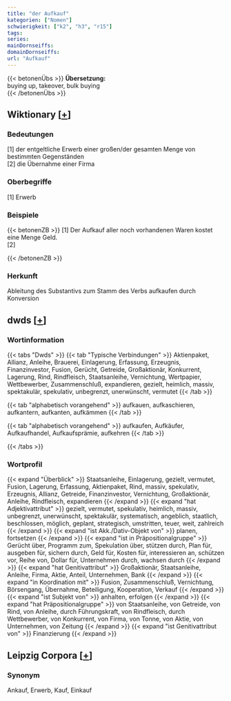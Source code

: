 ```yaml
---
title: "der Aufkauf"
kategorien: ["Nomen"]
schwierigkeit: ["k2", "h3", "r15"]
tags:
series:
mainDornseiffs:
domainDornseiffs:
url: "Aufkauf"
---
```


{{< betonenÜbs >}}
**Übersetzung:**  
buying up, takeover, bulk  buying  
{{< /betonenÜbs >}}

## Wiktionary [[+](https://de.wiktionary.org/wiki/Aufkauf)]

### Bedeutungen
[1] der entgeltliche Erwerb einer großen/der gesamten Menge von bestimmten Gegenständen  
[2] die Übernahme einer Firma  

### Oberbegriffe
[1] Erwerb  

### Beispiele
{{< betonenZB >}}
[1] Der Aufkauf aller noch vorhandenen Waren kostet eine Menge Geld.  
[2]  

{{< /betonenZB >}}
### Herkunft
Ableitung des Substantivs zum Stamm des Verbs aufkaufen durch Konversion  



## dwds [[+](https://www.dwds.de/wb/Aufkauf)]

### Wortinformation
{{< tabs "Dwds" >}}
{{< tab "Typische Verbindungen" >}}
Aktienpaket, Allianz, Anleihe, Brauerei, Einlagerung, Erfassung, Erzeugnis, Finanzinvestor, Fusion, Gerücht, Getreide, Großaktionär, Konkurrent, Lagerung, Rind, Rindfleisch, Staatsanleihe, Vernichtung, Wertpapier, Wettbewerber, Zusammenschluß, expandieren, gezielt, heimlich, massiv, spektakulär, spekulativ, unbegrenzt, unerwünscht, vermutet
{{< /tab >}}

{{< tab "alphabetisch vorangehend" >}}
aufkauen, aufkaschieren, aufkantern, aufkanten, aufkämmen
{{< /tab >}}

{{< tab "alphabetisch vorangehend" >}}
aufkaufen, Aufkäufer, Aufkaufhandel, Aufkaufsprämie, aufkehren
{{< /tab >}}

{{< /tabs >}}

### Wortprofil
{{< expand "Überblick" >}} Staatsanleihe, Einlagerung, gezielt, vermutet, Fusion, Lagerung, Erfassung, Aktienpaket, Rind, massiv, spekulativ, Erzeugnis, Allianz, Getreide, Finanzinvestor, Vernichtung, Großaktionär, Anleihe, Rindfleisch, expandieren {{< /expand >}}
{{< expand "hat Adjektivattribut" >}} gezielt, vermutet, spekulativ, heimlich, massiv, unbegrenzt, unerwünscht, spektakulär, systematisch, angeblich, staatlich, beschlossen, möglich, geplant, strategisch, umstritten, teuer, weit, zahlreich {{< /expand >}}
{{< expand "ist Akk./Dativ-Objekt von" >}} planen, fortsetzen {{< /expand >}}
{{< expand "ist in Präpositionalgruppe" >}} Gerücht über, Programm zum, Spekulation über, stützen durch, Plan für, ausgeben für, sichern durch, Geld für, Kosten für, interessieren an, schützen vor, Reihe von, Dollar für, Unternehmen durch, wachsen durch {{< /expand >}}
{{< expand "hat Genitivattribut" >}} Großaktionär, Staatsanleihe, Anleihe, Firma, Aktie, Anteil, Unternehmen, Bank {{< /expand >}}
{{< expand "in Koordination mit" >}} Fusion, Zusammenschluß, Vernichtung, Börsengang, Übernahme, Beteiligung, Kooperation, Verkauf {{< /expand >}}
{{< expand "ist Subjekt von" >}} anhalten, erfolgen {{< /expand >}}
{{< expand "hat Präpositionalgruppe" >}} von Staatsanleihe, von Getreide, von Rind, von Anleihe, durch Führungskraft, von Rindfleisch, durch Wettbewerber, von Konkurrent, von Firma, von Tonne, von Aktie, von Unternehmen, von Zeitung {{< /expand >}}
{{< expand "ist Genitivattribut von" >}} Finanzierung {{< /expand >}}

## Leipzig Corpora [[+](https://corpora.uni-leipzig.de/en/res?word=Aufkauf&corpusId=deu_newscrawl-public_2018)]


### Synonym
Ankauf, Erwerb, Kauf, Einkauf

